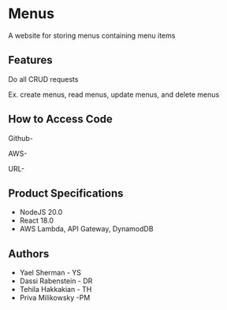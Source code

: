 # Menus
A website for storing menus containing menu items

## Features
Do all CRUD requests

Ex. create menus, read menus, update menus, and delete menus

## How to Access Code
Github-

AWS-

URL- 

## Product Specifications
* NodeJS 20.0
* React 18.0
* AWS Lambda, API Gateway, DynamodDB

## Authors
* Yael Sherman - YS
* Dassi Rabenstein - DR
* Tehila Hakkakian - TH
* Priva Milikowsky -PM